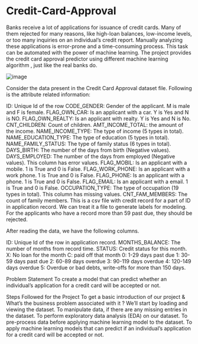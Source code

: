 # Credit-Card-Approval
Banks receive a lot of applications for issuance of credit cards. Many of them rejected for many reasons, like high-loan balances, low-income levels, or too many inquiries on an individual’s credit report. Manually analyzing these applications is error-prone and a time-consuming process. This task can be automated with the power of machine learning. The project provides the credit card approval predictor using different machine learning algorithm , just like the real banks do.

![image](https://github.com/user-attachments/assets/88f1a535-710c-432d-929c-48e106f28cad)

Consider the data present in the Credit Card Approval dataset file.
Following is the attribute related information:

ID: Unique Id of the row
CODE_GENDER: Gender of the applicant. M is male and F is female.
FLAG_OWN_CAR: Is an applicant with a car. Y is Yes and N is NO.
FLAG_OWN_REALTY: Is an applicant with realty. Y is Yes and N is No.
CNT_CHILDREN: Count of children.
AMT_INCOME_TOTAL: the amount of the income.
NAME_INCOME_TYPE: The type of income (5 types in total).
NAME_EDUCATION_TYPE: The type of education (5 types in total).
NAME_FAMILY_STATUS: The type of family status (6 types in total).
DAYS_BIRTH: The number of the days from birth (Negative values).
DAYS_EMPLOYED: The number of the days from employed (Negative values). This column has error values.
FLAG_MOBIL: Is an applicant with a mobile. 1 is True and 0 is False.
FLAG_WORK_PHONE: Is an applicant with a work phone. 1 is True and 0 is False.
FLAG_PHONE: Is an applicant with a phone. 1 is True and 0 is False.
FLAG_EMAIL: Is an applicant with a email. 1 is True and 0 is False.
OCCUPATION_TYPE: The type of occupation (19 types in total). This column has missing values.
CNT_FAM_MEMBERS: The count of family members.
This is a csv file with credit record for a part of ID in application record. We can treat it a file to generate labels for modeling. For the applicants who have a record more than 59 past due, they should be rejected.

After reading the data, we have the following columns.

ID: Unique Id of the row in application record. MONTHS_BALANCE: The number of months from record time. STATUS: Credit status for this month. X: No loan for the month C: paid off that month 0: 1-29 days past due 1: 30-59 days past due 2: 60-89 days overdue 3: 90-119 days overdue 4: 120-149 days overdue 5: Overdue or bad debts, write-offs for more than 150 days.

Problem Statement
To create a model that can predict whether an individual’s application for a credit card will be accepted or not.

Steps Followed for the Project
To get a basic introduction of our project & What’s the business problem associated with it ?
We’ll start by loading and viewing the dataset.
To manipulate data, if there are any missing entries in the dataset.
To perform exploratory data analysis (EDA) on our dataset.
To pre-process data before applying machine learning model to the dataset.
To apply machine learning models that can predict if an individual’s application for a credit card will be accepted or not.




